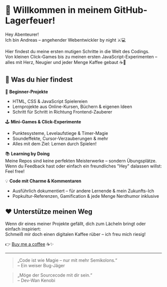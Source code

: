 # 👋 Willkommen in meinem GitHub-Lagerfeuer!

Hey Abenteurer!  
Ich bin Andreas – angehender Webentwickler by night ⚔️💻

Hier findest du meine ersten mutigen Schritte in die Welt des Codings.  
Von kleinen Click-Games bis zu meinen ersten JavaScript-Experimenten – alles mit Herz, Neugier und jeder Menge Kaffee gebaut ☕💪

## 🚀 Was du hier findest

🧪 **Beginner-Projekte**  
- HTML, CSS & JavaScript Spielereien  
- Lernprojekte aus Online-Kursen, Büchern & eigenen Ideen  
- Schritt für Schritt in Richtung Frontend-Zauberer

🕹️ **Mini-Games & Click-Experimente**  
- Punktesysteme, Levelaufstiege & Timer-Magie  
- Soundeffekte, Cursor-Verzauberungen & mehr  
- Alles mit dem Ziel: Lernen durch Spielen!

📚 **Learning by Doing**  
Meine Repos sind keine perfekten Meisterwerke – sondern Übungsplätze.  
Wenn du Feedback hast oder einfach ein freundliches "Hey" dalassen willst: Feel free!

💡 **Code mit Charme & Kommentaren**  
- Ausführlich dokumentiert – für andere Lernende & mein Zukunfts-Ich  
- Popkultur-Referenzen, Gamification & jede Menge Nerdhumor inklusive

## ❤️ Unterstütze meinen Weg

Wenn dir eines meiner Projekte gefällt, dich zum Lächeln bringt oder einfach inspiriert:  
Schmeiß mir doch einen digitalen Kaffee rüber – ich freu mich riesig!

👉 [Buy me a coffee](https://www.buymeacoffee.com/andreasaqua) ☕✨

---

> „Code ist wie Magie – nur mit mehr Semikolons.“  
> – Ein weiser Bug-Jäger

> „Möge der Sourcecode mit dir sein.“  
> – Dev-Wan Kenobi
